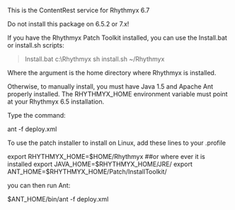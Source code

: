 This is the ContentRest service for Rhythmyx 6.7

Do not install this package on 6.5.2 or 7.x!


If you have the Rhythmyx Patch Toolkit installed, you can use the 
Install.bat or install.sh scripts: 

>Install.bat c:\Rhythmyx
>sh install.sh ~/Rhythmyx

Where the argument is the home directory where Rhythmyx is installed. 

Otherwise, to manually install, you must have Java 1.5 and Apache Ant properly installed. 
The RHYTHMYX_HOME environment variable must point at your Rhythmyx 6.5 installation.  


Type the command: 

ant -f deploy.xml 


To use the patch installer to install on Linux, add these lines to your .profile  

export RHYTHMYX_HOME=$HOME/Rhythmyx  ##or where ever it is installed
export JAVA_HOME=$RHYTHMYX_HOME/JRE/
export ANT_HOME=$RHYTHMYX_HOME/Patch/InstallToolkit/

you can then run Ant: 

$ANT_HOME/bin/ant -f deploy.xml 



